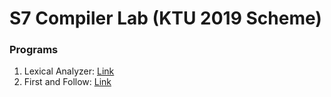 # S7 Compiler Lab (KTU 2019 Scheme)

### Programs
1. Lexical Analyzer: [Link](./Programs/Tokenizer)
2. First and Follow: [Link](./Programs/First%20and%20Follow)
